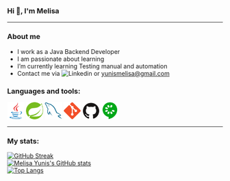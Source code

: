 ### Hi 👋, I'm Melisa

---

### About me

- I work as a Java Backend Developer
- I am passionate about learning
- I’m currently learning Testing manual and automation
- Contact me via ![Linkedin](https://www.linkedin.com/in/melisa-yunis/) or <a href="mailto:yunismelisa@gmail.com">yunismelisa@gmail.com</a>

<div align="left">
    <h3> Languages and tools: </h3>
    <div>
        <img src="https://github.com/devicons/devicon/blob/55609aa5bd817ff167afce0d965585c92040787a/icons/java/java-original.svg?plain=1" title="Java" alt="Java" width="40" height="40"/>
        <img src="https://github.com/devicons/devicon/blob/55609aa5bd817ff167afce0d965585c92040787a/icons/spring/spring-original.svg?plain=1" title="Spring Boot" alt="Spring Boot" width="40" height="40"/>
        <img src="https://github.com/devicons/devicon/blob/55609aa5bd817ff167afce0d965585c92040787a/icons/mysql/mysql-plain.svg?plain=1" title="MySQL" alt="MySQL" width="40" height="40"/>
        <img src="https://github.com/devicons/devicon/blob/55609aa5bd817ff167afce0d965585c92040787a/icons/git/git-original.svg?plain=1" title="Git" alt="Git" width="40" height="40"/>
        <img src="https://github.com/devicons/devicon/blob/55609aa5bd817ff167afce0d965585c92040787a/icons/github/github-original.svg?plain=1" title="GitHub" alt="GitHub" width="40" height="40"/>
        <img src="https://github.com/devicons/devicon/blob/55609aa5bd817ff167afce0d965585c92040787a/icons/cucumber/cucumber-plain.svg?plain=1" title="Cucumber" alt="Cucumber" width="40" height="40"/>

</div>
</div>
        
---
<div align="left">
    <h3> My stats: </h3>
        <a href="https://git.io/streak-stats"><img src="http://github-readme-streak-stats.herokuapp.com?user=MelisaYunis&theme=synthwave&mode=weekly" alt="GitHub Streak" /></a><br>
        <a href="https://github-readme-stats.vercel.app/"><img src="https://github-readme-stats.vercel.app/api?username=MelisaYunis&show_icons=true&theme=synthwave" alt="Melisa Yunis's GitHub stats" /></a><br>
           <a href="https://github-readme-stats.vercel.app/"><img src="https://github-readme-stats.vercel.app/api/top-langs/?username=MelisaYunis&layout=compact&theme=synthwave" alt="Top Langs" /></a>

</div>
<!--
**Melisayunis/MelisaYunis** is a ✨ _special_ ✨ repository because its `README.md` (this file) appears on your GitHub profile.

Here are some ideas to get you started:

- 🔭 I’m currently working on ...
- 🌱 I’m currently learning ...
- 👯 I’m looking to collaborate on ...
- 🤔 I’m looking for help with ...
- 💬 Ask me about ...
- 📫 How to reach me: ...
- 😄 Pronouns: ...
- ⚡ Fun fact: ...
-->
